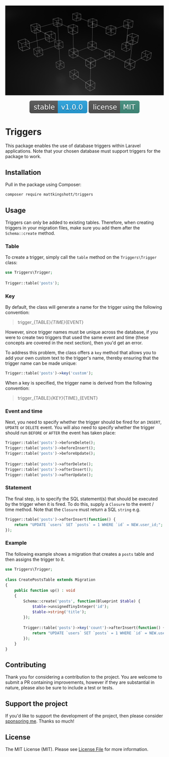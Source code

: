 <!-- Screenshot -->
<p align="center">
    <img src="resources/wallpaper.jpg" alt="Wallpaper">
</p>

<!-- Badges -->
<p align="center">
  <img src="resources/version.svg" alt="Version">
  <img src="resources/license.svg" alt="License">
</p>

# Triggers

This package enables the use of database triggers within Laravel applications. Note that your chosen database must support triggers for the package to work.

## Installation

Pull in the package using Composer:

```bash
composer require mattkingshott/triggers
```

## Usage

Triggers can only be added to existing tables. Therefore, when creating triggers in your migration files, make sure you add them after the `Schema::create` method.

### Table

To create a trigger, simply call the `table` method on the `Triggers\Trigger` class:

```php
use Triggers\Trigger;

Trigger::table('posts');
```

### Key

By default, the class will generate a name for the trigger using the following convention:

> trigger_{TABLE}_{TIME}_{EVENT}

However, since trigger names must be unique across the database, if you were to create two triggers that used the same event and time (these concepts are covered in the next section), then you'd get an error.

To address this problem, the class offers a `key` method that allows you to add your own custom text to the trigger's name, thereby ensuring that the trigger name can be made unique:

```php
Trigger::table('posts')->key('custom');
```

When a key is specified, the trigger name is derived from the following convention:

> trigger_{TABLE}_{KEY}_{TIME}_{EVENT}

### Event and time

Next, you need to specify whether the trigger should be fired for an `INSERT`, `UPDATE` or `DELETE` event. You will also need to specify whether the trigger should run `BEFORE` or `AFTER` the event has taken place:

```php
Trigger::table('posts')->beforeDelete();
Trigger::table('posts')->beforeInsert();
Trigger::table('posts')->beforeUpdate();

Trigger::table('posts')->afterDelete();
Trigger::table('posts')->afterInsert();
Trigger::table('posts')->afterUpdate();
```

### Statement

The final step, is to specify the SQL statement(s) that should be executed by the trigger when it is fired. To do this, supply a `Closure` to the event / time method. Note that the `Closure` must return a SQL `string` e.g.

```php
Trigger::table('posts')->afterInsert(function() {
    return "UPDATE `users` SET `posts` = 1 WHERE `id` = NEW.user_id;";
});
```

### Example

The following example shows a migration that creates a `posts` table and then assigns the trigger to it.

```php
use Triggers\Trigger;

class CreatePostsTable extends Migration
{
    public function up() : void
    {
        Schema::create('posts', function(Blueprint $table) {
            $table->unsignedTinyInteger('id');
            $table->string('title');
        });

        Trigger::table('posts')->key('count')->afterInsert(function() {
            return "UPDATE `users` SET `posts` = 1 WHERE `id` = NEW.user_id;";
        });
    }
}
```

## Contributing

Thank you for considering a contribution to the project. You are welcome to submit a PR containing improvements, however if they are substantial in nature, please also be sure to include a test or tests.

## Support the project

If you'd like to support the development of the project, then please consider [sponsoring me](https://www.paypal.com/cgi-bin/webscr?cmd=_s-xclick&hosted_button_id=YBEHLHPF3GUVY&source=url). Thanks so much!

## License

The MIT License (MIT). Please see [License File](LICENSE.md) for more information.
